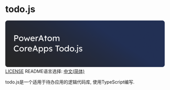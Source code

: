 # todo.js
![](./banner.png)
[LICENSE](./LICENSE) 
README语言选择: [中文(简体)](./README.md)

todo.js是一个适用于待办应用的逻辑代码库, 使用TypeScript编写.

